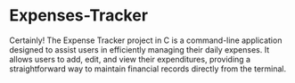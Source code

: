 # Expenses-Tracker
 Certainly!  The Expense Tracker project in C is a command-line application designed to assist users in efficiently managing their daily expenses. It allows users to add, edit, and view their expenditures, providing a straightforward way to maintain financial records directly from the terminal.
